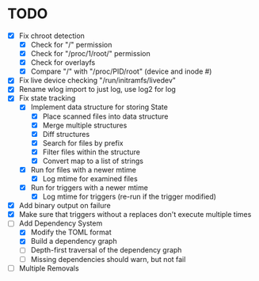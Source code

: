# TODO

- [x] Fix chroot detection
    - [x] Check for "/" permission
    - [x] Check for "/proc/1/root/" permission
    - [x] Check for overlayfs
    - [x] Compare "/" with "/proc/PID/root" (device and inode #)
- [x] Fix live device checking "/run/initramfs/livedev"
- [x] Rename wlog import to just log, use log2 for log
- [x] Fix state tracking
    - [x] Implement data structure for storing State
        - [x] Place scanned files into data structure
        - [x] Merge multiple structures
        - [x] Diff structures
        - [x] Search for files by prefix
        - [x] Filter files within the structure
        - [x] Convert map to a list of strings
    - [x] Run for files with a newer mtime
        - [x] Log mtime for examined files
    - [x] Run for triggers with a newer mtime
        - [x] Log mtime for triggers (re-run if the trigger modified)
- [x] Add binary output on failure
- [x] Make sure that triggers without a replaces don't execute multiple times
- [ ] Add Dependency System
    - [x] Modify the TOML format
    - [x] Build a dependency graph
    - [ ] Depth-first traversal of the dependency graph
    - [ ] Missing dependencies should warn, but not fail
- [ ] Multiple Removals
